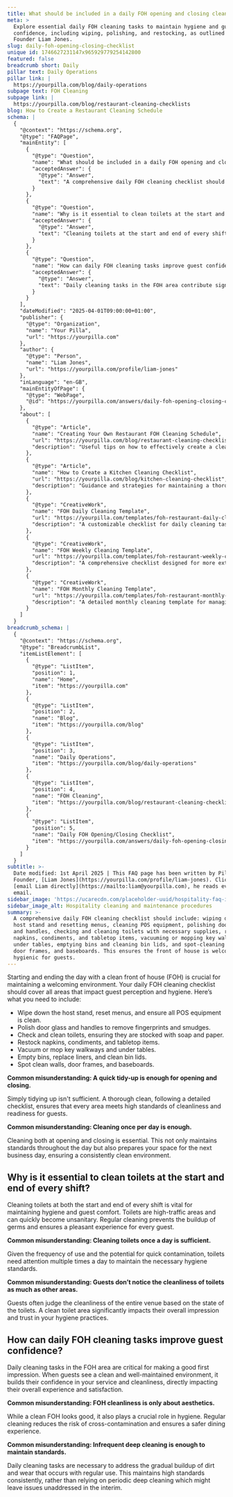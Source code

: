 ```yaml
---
title: What should be included in a daily FOH opening and closing cleaning checklist?
meta: >
  Explore essential daily FOH cleaning tasks to maintain hygiene and guest
  confidence, including wiping, polishing, and restocking, as outlined by Pilla
  Founder Liam Jones.
slug: daily-foh-opening-closing-checklist
unique id: 1746627231147x965929779254142800
featured: false
breadcrumb short: Daily
pillar text: Daily Operations
pillar link: |
  https://yourpilla.com/blog/daily-operations
subpage text: FOH Cleaning
subpage link: |
  https://yourpilla.com/blog/restaurant-cleaning-checklists
blog: How to Create a Restaurant Cleaning Schedule
schema: |
  {
    "@context": "https://schema.org",
    "@type": "FAQPage",
    "mainEntity": [
      {
        "@type": "Question",
        "name": "What should be included in a daily FOH opening and closing cleaning checklist?",
        "acceptedAnswer": {
          "@type": "Answer",
          "text": "A comprehensive daily FOH cleaning checklist should include: wiping down the host stand and resetting menus, cleaning POS equipment, polishing door glass and handles, checking and cleaning toilets with necessary supplies, restocking napkins, condiments, and tabletop items, vacuuming or mopping key walkways and under tables, emptying bins and cleaning bin lids, and spot-cleaning walls, door frames, and baseboards. This ensures the front of house is welcoming and hygienic for guests."
        }
      },
      {
        "@type": "Question",
        "name": "Why is it essential to clean toilets at the start and end of every shift?",
        "acceptedAnswer": {
          "@type": "Answer",
          "text": "Cleaning toilets at the start and end of every shift is essential for maintaining hygiene and enhancing guest comfort. Regular cleaning of these high-traffic areas prevents the buildup of germs and ensures toilets remain sanitary, offering a pleasant experience for every guest."
        }
      },
      {
        "@type": "Question",
        "name": "How can daily FOH cleaning tasks improve guest confidence?",
        "acceptedAnswer": {
          "@type": "Answer",
          "text": "Daily cleaning tasks in the FOH area contribute significantly to a positive guest experience. By maintaining a clean and well-kept environment, it reassures guests of your commitment to high standards of service and cleanliness, enhancing their confidence and satisfaction."
        }
      }
    ],
    "dateModified": "2025-04-01T09:00:00+01:00",
    "publisher": {
      "@type": "Organization",
      "name": "Your Pilla",
      "url": "https://yourpilla.com"
    },
    "author": {
      "@type": "Person",
      "name": "Liam Jones",
      "url": "https://yourpilla.com/profile/liam-jones"
    },
    "inLanguage": "en-GB",
    "mainEntityOfPage": {
      "@type": "WebPage",
      "@id": "https://yourpilla.com/answers/daily-foh-opening-closing-checklist"
    },
    "about": [
      {
        "@type": "Article",
        "name": "Creating Your Own Restaurant FOH Cleaning Schedule",
        "url": "https://yourpilla.com/blog/restaurant-cleaning-checklists",
        "description": "Useful tips on how to effectively create a cleaning schedule for the front of house areas in restaurants."
      },
      {
        "@type": "Article",
        "name": "How to Create a Kitchen Cleaning Checklist",
        "url": "https://yourpilla.com/blog/kitchen-cleaning-checklist",
        "description": "Guidance and strategies for maintaining a thorough cleaning regimen in restaurant kitchens."
      },
      {
        "@type": "CreativeWork",
        "name": "FOH Daily Cleaning Template",
        "url": "https://yourpilla.com/templates/foh-restaurant-daily-cleaning",
        "description": "A customizable checklist for daily cleaning tasks in the front of house to ensure optimal cleanliness and guest satisfaction."
      },
      {
        "@type": "CreativeWork",
        "name": "FOH Weekly Cleaning Template",
        "url": "https://yourpilla.com/templates/foh-restaurant-weekly-cleaning",
        "description": "A comprehensive checklist designed for more extensive weekly cleaning operations in restaurant front of house areas."
      },
      {
        "@type": "CreativeWork",
        "name": "FOH Monthly Cleaning Template",
        "url": "https://yourpilla.com/templates/foh-restaurant-monthly-cleaning",
        "description": "A detailed monthly cleaning template for managing larger-scale cleaning and maintenance tasks in restaurant FOH."
      }
    ]
  }
breadcrumb_schema: |
  {
    "@context": "https://schema.org",
    "@type": "BreadcrumbList",
    "itemListElement": [
      {
        "@type": "ListItem",
        "position": 1,
        "name": "Home",
        "item": "https://yourpilla.com"
      },
      {
        "@type": "ListItem",
        "position": 2,
        "name": "Blog",
        "item": "https://yourpilla.com/blog"
      },
      {
        "@type": "ListItem",
        "position": 3,
        "name": "Daily Operations",
        "item": "https://yourpilla.com/blog/daily-operations"
      },
      {
        "@type": "ListItem",
        "position": 4,
        "name": "FOH Cleaning",
        "item": "https://yourpilla.com/blog/restaurant-cleaning-checklists"
      },
      {
        "@type": "ListItem",
        "position": 5,
        "name": "Daily FOH Opening/Closing Checklist",
        "item": "https://yourpilla.com/answers/daily-foh-opening-closing-checklist"
      }
    ]
  }
subtitle: >-
  Date modified: 1st April 2025 | This FAQ page has been written by Pilla
  Founder, [Liam Jones](https://yourpilla.com/profile/liam-jones). Click to
  [email Liam directly](https://mailto:liam@yourpilla.com), he reads every
  email.
sidebar_image: 'https://ucarecdn.com/placeholder-uuid/hospitality-faq-image.jpg'
sidebar_image_alt: Hospitality cleaning and maintenance procedures
summary: >-
  A comprehensive daily FOH cleaning checklist should include: wiping down the
  host stand and resetting menus, cleaning POS equipment, polishing door glass
  and handles, checking and cleaning toilets with necessary supplies, restocking
  napkins, condiments, and tabletop items, vacuuming or mopping key walkways and
  under tables, emptying bins and cleaning bin lids, and spot-cleaning walls,
  door frames, and baseboards. This ensures the front of house is welcoming and
  hygienic for guests.
---
```

Starting and ending the day with a clean front of house (FOH) is crucial for maintaining a welcoming environment. Your daily FOH cleaning checklist should cover all areas that impact guest perception and hygiene. Here’s what you need to include:

-   Wipe down the host stand, reset menus, and ensure all POS equipment is clean.
-   Polish door glass and handles to remove fingerprints and smudges.
-   Check and clean toilets, ensuring they are stocked with soap and paper.
-   Restock napkins, condiments, and tabletop items.
-   Vacuum or mop key walkways and under tables.
-   Empty bins, replace liners, and clean bin lids.
-   Spot clean walls, door frames, and baseboards.

**Common misunderstanding: A quick tidy-up is enough for opening and closing.**

Simply tidying up isn't sufficient. A thorough clean, following a detailed checklist, ensures that every area meets high standards of cleanliness and readiness for guests.

**Common misunderstanding: Cleaning once per day is enough.**

Cleaning both at opening and closing is essential. This not only maintains standards throughout the day but also prepares your space for the next business day, ensuring a consistently clean environment.

## Why is it essential to clean toilets at the start and end of every shift?

Cleaning toilets at both the start and end of every shift is vital for maintaining hygiene and guest comfort. Toilets are high-traffic areas and can quickly become unsanitary. Regular cleaning prevents the buildup of germs and ensures a pleasant experience for every guest.

**Common misunderstanding: Cleaning toilets once a day is sufficient.**

Given the frequency of use and the potential for quick contamination, toilets need attention multiple times a day to maintain the necessary hygiene standards.

**Common misunderstanding: Guests don’t notice the cleanliness of toilets as much as other areas.**

Guests often judge the cleanliness of the entire venue based on the state of the toilets. A clean toilet area significantly impacts their overall impression and trust in your hygiene practices.

## How can daily FOH cleaning tasks improve guest confidence?

Daily cleaning tasks in the FOH area are critical for making a good first impression. When guests see a clean and well-maintained environment, it builds their confidence in your service and cleanliness, directly impacting their overall experience and satisfaction.

**Common misunderstanding: FOH cleanliness is only about aesthetics.**

While a clean FOH looks good, it also plays a crucial role in hygiene. Regular cleaning reduces the risk of cross-contamination and ensures a safer dining experience.

**Common misunderstanding: Infrequent deep cleaning is enough to maintain standards.**

Daily cleaning tasks are necessary to address the gradual buildup of dirt and wear that occurs with regular use. This maintains high standards consistently, rather than relying on periodic deep cleaning which might leave issues unaddressed in the interim.
